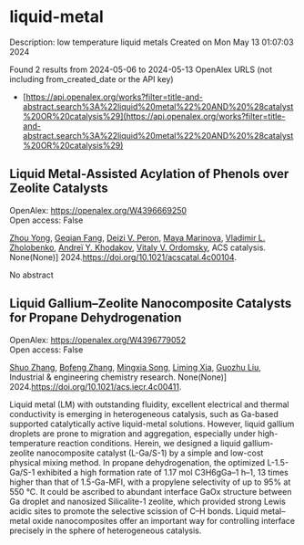 # liquid-metal
Description: low temperature liquid metals
Created on Mon May 13 01:07:03 2024

Found 2 results from 2024-05-06 to 2024-05-13
OpenAlex URLS (not including from_created_date or the API key)
- [https://api.openalex.org/works?filter=title-and-abstract.search%3A%22liquid%20metal%22%20AND%20%28catalyst%20OR%20catalysis%29](https://api.openalex.org/works?filter=title-and-abstract.search%3A%22liquid%20metal%22%20AND%20%28catalyst%20OR%20catalysis%29)

## Liquid Metal-Assisted Acylation of Phenols over Zeolite Catalysts   

OpenAlex: https://openalex.org/W4396669250    
Open access: False
    
[Zhou Yong](https://openalex.org/A5020270438), [Geqian Fang](https://openalex.org/A5055121622), [Deizi V. Peron](https://openalex.org/A5050148828), [Maya Marinova](https://openalex.org/A5012017317), [Vladimir L. Zholobenko](https://openalex.org/A5013783828), [Andreï Y. Khodakov](https://openalex.org/A5047164399), [Vitaly V. Ordomsky](https://openalex.org/A5061148466), ACS catalysis. None(None)] 2024.https://doi.org/10.1021/acscatal.4c00104.
    
No abstract    

    

## Liquid Gallium–Zeolite Nanocomposite Catalysts for Propane Dehydrogenation   

OpenAlex: https://openalex.org/W4396779052    
Open access: False
    
[Shuo Zhang](https://openalex.org/A5038191313), [Bofeng Zhang](https://openalex.org/A5006352222), [Mingxia Song](https://openalex.org/A5028780287), [Liming Xia](https://openalex.org/A5028116005), [Guozhu Liu](https://openalex.org/A5018069202), Industrial & engineering chemistry research. None(None)] 2024.https://doi.org/10.1021/acs.iecr.4c00411.
    
Liquid metal (LM) with outstanding fluidity, excellent electrical and thermal conductivity is emerging in heterogeneous catalysis, such as Ga-based supported catalytically active liquid-metal solutions. However, liquid gallium droplets are prone to migration and aggregation, especially under high-temperature reaction conditions. Herein, we designed a liquid gallium-zeolite nanocomposite catalyst (L-Ga/S-1) by a simple and low-cost physical mixing method. In propane dehydrogenation, the optimized L-1.5-Ga/S-1 exhibited a high formation rate of 1.17 mol C3H6gGa–1 h–1, 13 times higher than that of 1.5-Ga-MFI, with a propylene selectivity of up to 95% at 550 °C. It could be ascribed to abundant interface GaOx structure between Ga droplet and nanosized Silicalite-1 zeolite, which provided strong Lewis acidic sites to promote the selective scission of C–H bonds. Liquid metal–metal oxide nanocomposites offer an important way for controlling interface precisely in the sphere of heterogeneous catalysis.    

    
